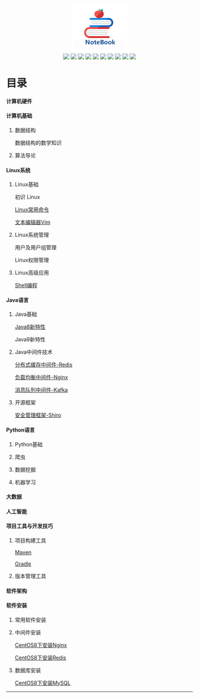 <div align="center">
	<img src="Image/6874747073.png"/>
</div>
<div align="center">
  <a href="javascript:void(null)" onclick="return false;"><img src="https://img.shields.io/badge/计算机硬件-hardware-brightgreen?logo=Hexo&logoColor=white"></a>
  <a href="javascript:void(null)" onclick="return false;"><img src="https://img.shields.io/badge/计算机基础-computer basics-orange?logo=Cliqz&logoColor=white"></a>
  <a href="javascript:void(null)" onclick="return false;"><img src="https://img.shields.io/badge/Linux系统-linux-yellow?logo=Linux&logoColor=white"></a>
  <a href="javascript:void(null)" onclick="return false;"><img src="https://img.shields.io/badge/Java语言-java-blue?logo=Java"></a>
  <a href="javascript:void(null)" onclick="return false;"><img src="https://img.shields.io/badge/Python语言-python-red?logo=Python&logoColor=white"></a>
      <a href="javascript:void(null)" onclick="return false;"><img src="https://img.shields.io/badge/大数据-bigdata-cc9999?logo=Koding&logoColor=white"></a>
      <a href="javascript:void(null)" onclick="return false;"><img src="https://img.shields.io/badge/人工智能-artificial intelligence-99cccc?logo=Adobe Illustrator&logoColor=white"></a>
  <a href="javascript:void(null)" onclick="return false;"><img src="https://img.shields.io/badge/项目工具与开发技巧-development-green?logo=Steam&logoColor=white"></a>
  <a href="javascript:void(null)" onclick="return false;"><img src="https://img.shields.io/badge/系统架构-system structure-pink?logo=StackShare&logoColor=white"></a>
  <a href="javascript:void(null)" onclick="return false;"><img src="https://img.shields.io/badge/软件安装-installation-3ee0d7?logo=Indeed&logoColor=white"></a>
</div>


# 目录
#### 计算机硬件

#### 计算机基础

 1. 数据结构

    数据结构的数学知识

 2. 算法导论

#### Linux系统

 1. Linux基础

    初识 Linux

    [Linux常用命令]()

    [文本编辑器Vim](Linux系统/Linux基础/文本编辑器Vim.md)

 2. Linux系统管理

    用户及用户组管理

    Linux权限管理

3. Linux高级应用

   [Shell编程](Linux系统/Linux高级应用/Shell编程.md)

#### Java语言

1. Java基础

   [Java8新特性](Java语言/Java基础/Java8新特性.md)

   Java9新特性

2. Java中间件技术

   [分布式缓存中间件-Redis](Java语言/Java中间件技术/分布式缓存中间件-Redis.md)

   [负载均衡中间件-Nginx](Java语言/Java中间件技术/负载均衡中间件-Nginx.md)
   
   [消息队列中间件-Kafka](Java语言/Java中间件技术/消息队列中间件-Kafka.md)

3. 开源框架
   
    [安全管理框架-Shiro](Java语言/开源框架/安全管理框架-Shiro.md)

#### Python语言

1. Python基础

2. 爬虫

3. 数据挖掘

4. 机器学习

#### 大数据

#### 人工智能

#### 项目工具与开发技巧

1. 项目构建工具

   [Maven]()

   [Gradle]()

2. 版本管理工具

#### 软件架构

#### 软件安装

1. 常用软件安装

2. 中间件安装

    [CentOS8下安装Nginx](软件安装手册/中间件安装/CentOS8下安装Nginx.md)

    [CentOS8下安装Redis](软件安装手册/中间件安装/CentOS8下安装Redis.md)

3. 数据库安装

   [CentOS8下安装MySQL](软件安装手册/数据库安装/CentOS8下MySQL安装手册.md)



---

